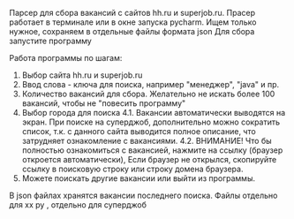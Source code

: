 Парсер для сбора вакансий с сайтов hh.ru и superjob.ru. Прасер работает в терминале или в окне запуска pycharm.
Ищем только нужное, сохраняем в отдельные файлы формата json
Для сбора запустите программу

Работа программы по шагам:
1. Выбор сайта hh.ru и superjob.ru
2. Ввод слова - ключа для поиска, например "менеджер", "java" и пр.
3. Количество вакансий для сбора. Желательно не искать более 100 вакансий, чтобы не "повесить программу"
4. Выбор города для поиска
4.1. Вакансии автоматически выводятся на экран. При поиске на суперджоб, дополнительно можно сократить список, т.к. 
с данного сайта выводится полное описание, что затрудняет ознакомление с вакансиями.
4.2. ВНИМАНИЕ! Что бы полностью ознакомиться с вакансией, нажмите на ссылку (браузер откроется автоматически),
Если браузер не открылся, скопируйте ссылку в поисковую строку или строку домена браузера.
5. Можете поискать другие вакансии или выйти из программы.

В json файлах хранятся вакансии последнего поиска. Файлы отдельно для хх ру , отдельно для суперджоб